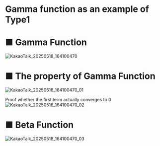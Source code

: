 # Gamma function as an example of Type1

# ■ Gamma Function
![KakaoTalk_20250518_164100470](https://github.com/user-attachments/assets/d8c7cf4b-5eee-4d9e-b13e-c7dbc1448f59)

# ■ The property of Gamma Function

![KakaoTalk_20250518_164100470_01](https://github.com/user-attachments/assets/d717e6ae-bda2-41fe-b102-d82b55990481)

Proof whether the first term actually converges to 0
![KakaoTalk_20250518_164100470_02](https://github.com/user-attachments/assets/41e54fc1-d877-4675-8fe9-4bc637e5b83c)

# ■ Beta Function 
![KakaoTalk_20250518_164100470_03](https://github.com/user-attachments/assets/fc1732e7-4d1b-4cf3-8968-f4c95edcce0f)
